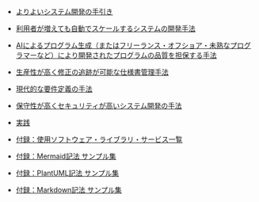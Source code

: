 * [よりよいシステム開発の手引き](README.md)

* [利用者が増えても自動でスケールするシステムの開発手法](markdown/how_to_management_aws_services.md)

* [AIによるプログラム生成（またはフリーランス・オフショア・未熟なプログラマーなど）により開発されたプログラムの品質を担保する手法](markdown/how_to_develop.md)

* [生産性が高く修正の追跡が可能な仕様書管理手法](markdown/how_to_management_documents.md)

* [現代的な要件定義の手法](markdown/how_to_define_requirements.md)

* [保守性が高くセキュリティが高いシステム開発の手法]()

* [実践]()

* [付録：使用ソフトウェア・ライブラリ・サービス一覧]()

* [付録：Mermaid記法 サンプル集](markdown/appendix/mermaid_samples.md)

* [付録：PlantUML記法 サンプル集](markdown/appendix/plantuml_samples.md)

* [付録：Markdown記法 サンプル集](markdown/appendix/markdown_samples.md)
